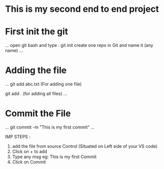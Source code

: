 # This is my second end to end project

# First init the git
...
open git bash and type : git init
create one repo in Git and name it (any name)
...

# Adding the file 
...
git add abc.txt (For adding one file)

git add . (for adding all files)
...

# Commit the File 
...
git commit -m "This is my first commit"
...

IMP STEPS : 
1. add the file from source Control (Situated on Left side of your VS code)
2. Click on + to add 
3. Type any msg eg: This is my first Commit
4. Click on Commit